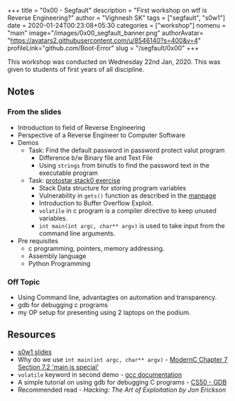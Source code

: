 +++
title = "0x00 - Segfault"
description = "First workshop on wtf is Reverse Engineering?"
author = "Vighnesh SK"
tags = ["segfault", "s0w1"]
date = 2020-01-24T00:23:08+05:30
categories = ["workshop"]
nomenu = "main"
image="/images/0x00_segfault_banner.png"
authorAvatar= "https://avatars2.githubusercontent.com/u/8546140?s=400&v=4"
profileLink="github.com/Boot-Error"
slug = "/segfault/0x00"
+++

This workshop was conducted on Wednesday 22nd Jan, 2020. This was given to students of first years of all discipline.

## Notes

### From the slides

- Introduction to field of Reverse Engineering
- Perspective of a Reverse Engineer to Computer Software
- Demos
	- Task: Find the default password in password protect valut program
		- Difference b/w Binary file and Text File
		- Using `strings` from binutls to find the password text in the executable program
	- Task: [protostar stack0 exercise](https://exploit-exercises.lains.space/protostar/stack0/)
		- Stack Data structure for storing program variables
		- Vulnerability in `gets()` function as described in the [manpage](http://man7.org/linux/man-pages/man3/gets.3.html#BUGS)
		- Introduction to Buffer Overflow Exploit.
		- `volatile` in c program is a compiler directive to keep unused variables.
		- `int main(int argc, char** argv)` is used to take input from the command line arguments.
- Pre requisites
	- c programming, pointers, memory addressing.
	- Assembly language
	- Python Programming

### Off Topic

- Using Command line, advantagtes on automation and transparency.
- gdb for debugging c programs
- my OP setup for presenting using 2 laptops on the podium.


## Resources

- [s0w1 slides](/slides/s0w1/index.html)
- Why do we use `int main(int argc, char** argv)` - [ModernC Chapter 7 Section 7.2 'main is special'](https://gforge.inria.fr/frs/download.php/latestfile/5298/ModernC.pdf)
- `volatile` keyword in second demo - [gcc documentation](https://gcc.gnu.org/onlinedocs/gcc/Volatiles.html)
- A simple tutorial on using gdb for debugging C programs - [CS50 - GDB](https://www.youtube.com/watch?v=sCtY--xRUyI)
- Recommended read - *Hacking: The Art of Exploitation by Jon Erickson*
